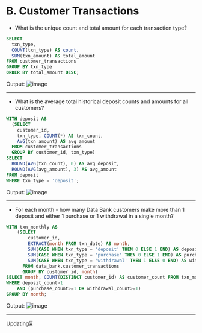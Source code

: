 # B. Customer Transactions

* What is the unique count and total amount for each transaction type?
```sql
SELECT 
  txn_type, 
  COUNT(txn_type) AS count, 
  SUM(txn_amount) AS total_amount 
FROM customer_transactions
GROUP BY txn_type
ORDER BY total_amount DESC;	
```
Output: ![image](https://user-images.githubusercontent.com/113131386/224016030-55827bff-ac22-498f-a56b-f347cf18bd98.png)

------------

* What is the average total historical deposit counts and amounts for all customers?
```sql
WITH deposit AS 
  (SELECT 
    customer_id, 
    txn_type, COUNT(*) AS txn_count, 
    AVG(txn_amount) AS avg_amount 
  FROM customer_transactions 
  GROUP BY customer_id, txn_type) 
SELECT 
  ROUND(AVG(txn_count), 0) AS avg_deposit, 
  ROUND(AVG(avg_amount), 3) AS avg_amount 
FROM deposit
WHERE txn_type = 'deposit';
```
Output: ![image](https://user-images.githubusercontent.com/113131386/224020708-9a7352c0-cfa3-4492-a114-7f7bedcaef04.png)

-----------
* For each month - how many Data Bank customers make more than 1 deposit and either 1 purchase or 1 withdrawal in a single month?
```sql
WITH txn_monthly AS
	(SELECT 
		customer_id, 
		EXTRACT(month FROM txn_date) AS month,
		SUM(CASE WHEN txn_type = 'deposit' THEN 0 ELSE 1 END) AS deposit_count,
		SUM(CASE WHEN txn_type = 'purchase' THEN 0 ELSE 1 END) AS purchase_count,
		SUM(CASE WHEN txn_type = 'withdrawal' THEN 1 ELSE 0 END) AS withdrawal_count
	  FROM data_bank.customer_transactions
	  GROUP BY customer_id, month)
SELECT month, COUNT(DISTINCT customer_id) AS customer_count FROM txn_monthly
WHERE deposit_count>1
	AND (purchase_count>=1 OR withdrawal_count>=1)
GROUP BY month;
```
Output: ![image](https://user-images.githubusercontent.com/113131386/224025035-a1a01343-a5c0-4c4f-876a-34ecab285d5e.png)

--------
Updating⌛
